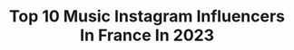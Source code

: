 ---
title: Top 10 Music Instagram Influencers In France In 2023
description: >-
  Find top music Instagram influencers in France in 2023. Most popular hashtags: #smile #mood #goodvibes.
platform: Instagram
hits: 1649
text_top: Identify the top-rated Instagram influencers on inBeat.
text_bottom: inBeat holds 1649 Instagram influencers like this in France for you to collaborate.
profiles:
  - username: "daphnecharice"
    fullname: >-
      DAPHNE D調
    bio: >-
      #deaftune music + pastry chef For work | daphkisses@hotmail.my My songs 聽我的歌「死心塌地」& 「CLOSE TO 9」on kkbox & spotify
    location: "France"
    followers: 176495
    engagement: 150
    commentsToLikes: 0.003543
    id: ck0vy22nw1v300i19q7ofwubg
    verified: false
    hashtags: "#subaruasia, #freshfoam, #newbalancemy, #celebrateresponsibly"
  - username: "fallyipupa01"
    fullname: >-
      Fally Ipupa
    bio: >-
      Artist,Musician,producer and @unicefrdcongo Ambassador.twitter.fallyipupa01.Facebook.fallyipupa.#Fallyipupafoundation #Formule 7 Garde du cœur out👇🏾
    location: "France"
    followers: 4750070
    engagement: 61
    commentsToLikes: 0.023211
    id: ck0u9ttrbaoki0i193qb6vflz
    verified: true
    hashtags: "#delarenta, #formule7, #togo, #warriors"
  - username: "my.name.is_a"
    fullname: >-
      ᴀʟᴇx ♠️
    bio: >-
      ғʀᴇɴᴄʜ ᴡᴏᴍᴀɴ ᴇɴᴊᴏʏ ᴀɴᴅ ɴᴇᴠᴇʀ sᴛᴏᴘ ✈ My life is a story in music 🎧 ᴀᴅᴅɪᴄᴛ ᴀs ʟɪғᴇ 💕 ~ Married 💍 & ᴍᴜᴍ ᴏғ 2 ʙᴏʏs 🍍
    location: "France"
    followers: 788
    engagement: 4924
    commentsToLikes: 0.130875
    id: ckapbz4l11uj60i78mdl2enmd
    verified: false
    hashtags: "#myphilosophy, #mood, #mumlife, #sport"
  - username: "ngone_josyane"
    fullname: >-
      Josy Jolie ☺️✨👑
    bio: >-
      Med Student | Entrepreneur | Content Creator | CEO of Josy Jolie Cosmetics 🌸 | @josyjoliecosmetics Fashion. Beauty. Music. Lifestyle. 🤍
    location: "France"
    followers: 26611
    engagement: 1056
    commentsToLikes: 0.169518
    id: ckapal3jgwjgw0i78hrx3dk54
    verified: false
    hashtags: "#sushi, #senegal, #un75, #freeuyghur"
  - username: "inessiadream"
    fullname: >-
      𝙄𝙉𝙀𝙎𝙎𝙄𝘼 🎤🎶
    bio: >-
      💙 Music Artist ♦ Beauty Addict 💌 inessiapro@gmail.com 💄 Good vibes, fun, music et blabla 🎤 Auteure Compositrice Interprète
    location: "France"
    followers: 18461
    engagement: 809
    commentsToLikes: 0.404126
    id: ck6u56g6m7v8e0j718uyyvz0f
    verified: false
    hashtags: "#concoursfrance, #singerlife, #chanteusefrancaise, #beautypost"
  - username: "raina_terziyska"
    fullname: >-
      🧿  RAINA  🧿
    bio: >-
      LIBRA♎ Español / English / Français 🌻 Travel addicted 🌎 Dances💃🏻 Nature🌴 Animals🐾 Psicología🐚 Sport🏃🏽‍♀️ Photos📸 Music🎼 Fashion👠 34 countries ✈️🧳🌍
    location: "France"
    followers: 113280
    engagement: 471
    commentsToLikes: 0.073425
    id: ck6u9a4uswcr70j71g867bg5o
    verified: true
    hashtags: "#candela, #expressyourself, #sexy, #women"
  - username: "seblafrite"
    fullname: >-
      SEB
    bio: >-
      🍟 youtube & music ✉️ fritsebastien@gmail.com 🌐 Paris - Px
    location: "France"
    followers: 2652282
    engagement: 848
    commentsToLikes: 0.002711
    id: ck14iw7hdhfwc0i19duya271o
    verified: true
    hashtags: "#keepperforming"
  - username: "guizzi_"
    fullname: >-
      Guizzi
    bio: >-
      📩 business@guizzi.fr 🎶 « Reveal » mon premier projet musical est disponible partout ! ❤️‍🔥
    location: "France"
    followers: 586820
    engagement: 628
    commentsToLikes: 0.007832
    id: ckf5p304v4rbj0j23fhm9ys8h
    verified: false
    hashtags: "#societe, #ad, #mercedes, #dubai"
  - username: "laurelbang"
    fullname: >-
      Mathilde-Berceuses & comptines
    bio: >-
      Maman👩‍👦▪️Andrea 4 ans & 🤰 ▪️ Éveil musical 🥁 ▪️ Musicienne🎼▪️ Maternage 🦊 ▪️ Allaitement🤱▪️Monitrice de portage 🐨▪️ DME VG🥕▪️Féminisme✊ ▪️Prof 👩🏼‍🏫
    location: "France"
    followers: 24033
    engagement: 1458
    commentsToLikes: 0.133368
    id: ck14jff2mk27y0i1949ig34bs
    verified: false
    hashtags: "#motherhood, #allaitement, #family, #20sa"
  - username: "novae.lita"
    fullname: >-
      Novaé Lita
    bio: >-
      ⚜𝑃𝑎𝑟𝑖𝑠𝑖𝑎𝑛 𝑃𝑜𝑒𝑡 🇫🇷 ”ROCHE” OUT ♪ Author, Painter, Songwriter, Aspie💡🎨🎙✍🏻 ☥ • Wagram Music Labrea🦩Mgmt •Colligence Mon 📖 « 𝑃𝑜𝑒́𝑠𝑖𝑒 𝐿𝑖𝑏𝑟𝑒 » en Fnac
    location: "France"
    followers: 126715
    engagement: 258
    commentsToLikes: 0.017368
    id: ckap899vjndp50i78lxvmorkv
    verified: false
    hashtags: "#beauxarts, #sebastientellier, #roche, #cannes2021"
---